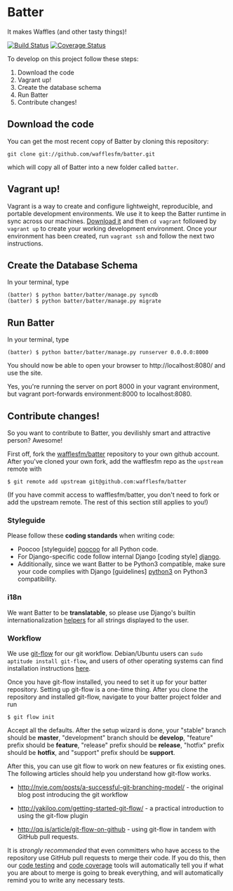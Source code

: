 Batter
======

It makes Waffles (and other tasty things)!

[![Build Status](https://travis-ci.org/wafflesfm/batter.png?branch=develop)](https://travis-ci.org/wafflesfm/batter) [![Coverage Status](https://coveralls.io/repos/wafflesfm/batter/badge.png?branch=develop)](https://coveralls.io/r/wafflesfm/batter)

To develop on this project follow these steps:

1. Download the code
2. Vagrant up!
3. Create the database schema
4. Run Batter
5. Contribute changes!

Download the code
-----------------

You can get the most recent copy of Batter by cloning this repository:

    git clone git://github.com/wafflesfm/batter.git

which will copy all of Batter into a new folder called `batter`.

Vagrant up!
-----------

Vagrant is a way to create and configure lightweight, reproducible, and
portable development environments. We use it to keep the Batter runtime
in sync across our machines. [Download it](http://www.vagrantup.com/)
and then `cd vagrant` followed by `vagrant up` to create your working
development environment. Once your environment has been created, run
`vagrant ssh` and follow the next two instructions.

Create the Database Schema
--------------------------

In your terminal, type

    (batter) $ python batter/batter/manage.py syncdb
    (batter) $ python batter/batter/manage.py migrate

Run Batter
----------

In your terminal, type

    (batter) $ python batter/batter/manage.py runserver 0.0.0.0:8000

You should now be able to open your browser to http://localhost:8080/ and
use the site.

Yes, you're running the server on port 8000 in your vagrant environment,
but vagrant port-forwards environment:8000 to localhost:8080.

Contribute changes!
-------------------

So you want to contribute to Batter, you devilishly smart and attractive
person? Awesome!

First off, fork the [wafflesfm/batter](https://github.com/wafflesfm/batter)
repository to your own github account. After you've cloned your own fork,
add the wafflesfm repo as the `upstream` remote with

    $ git remote add upstream git@github.com:wafflesfm/batter

(If you have commit access to wafflesfm/batter, you don't need to fork
or add the upstream remote. The rest of this section still applies to you!)

### Styleguide

Please follow these **coding standards** when writing code:

* Poocoo [styleguide] [poocoo] for all Python code.
* For Django-specific code follow internal Django [coding style] [django].
* Additionally, since we want Batter to be Python3 compatible,
  make sure your code complies with Django [guidelines] [python3]
  on Python3 compatibility.

[poocoo]: http://pocoo.org/internal/styleguide/#styleguide
[django]: http://docs.djangoproject.com/en/dev/internals/contributing/writing-code/coding-style
[python3]: https://docs.djangoproject.com/en/dev/topics/python3

### i18n

We want Batter to be **translatable**, so please use Django's builtin
internationalization
[helpers](https://docs.djangoproject.com/en/dev/topics/i18n/translation)
for all strings displayed to the user.

### Workflow

We use [git-flow](https://github.com/nvie/gitflow) for our git workflow.
Debian/Ubuntu users can `sudo aptitude install git-flow`, and users of
other operating systems can find installation instructions
[here](https://github.com/nvie/gitflow/wiki/Installation).

Once you have git-flow installed, you need to set it up for your batter
repository. Setting up git-flow is a one-time thing. After you clone the repository
and installed git-flow, navigate to your batter project folder and run

    $ git flow init

Accept all the defaults. After the setup wizard is done, your "stable"
branch should be **master**, "development" branch should be **develop**,
"feature" prefix should be **feature**, "release" prefix should be
**release**, "hotfix" prefix should be **hotfix**, and "support" prefix
should be **support**.

After this, you can use git flow to work on new features or fix existing
ones. The following articles should help you understand how git-flow works.

* http://nvie.com/posts/a-successful-git-branching-model/ - the original
  blog post introducing the git workflow

* http://yakiloo.com/getting-started-git-flow/ - a practical introduction
  to using the git-flow plugin

* http://qq.is/article/git-flow-on-github - using git-flow in tandem with
  GitHub pull requests.

It is *strongly recommended* that
even committers who have access to the repository use GitHub pull requests
to merge their code. If you do this, then our
[code testing](https://travis-ci.org/wafflesfm/batter) and
[code coverage](https://coveralls.io/r/wafflesfm/batter) tools will
automatically tell you if what you are about to merge is going to break
everything, and will automatically remind you to write any necessary tests.
